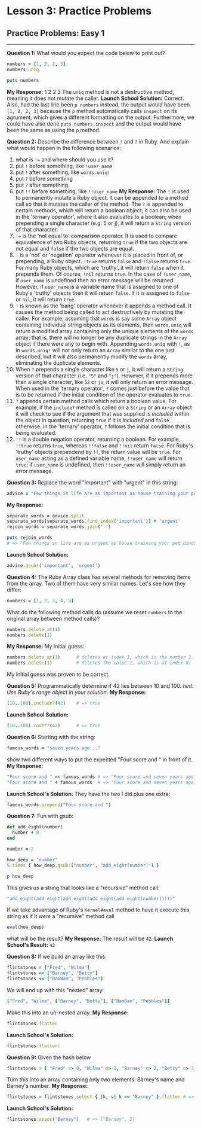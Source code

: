 Lesson 3: Practice Problems
===========================
## Practice Problems: Easy 1
-----------------------------
**Question 1:**
What would you expect the code below to print out?
```ruby
numbers = [1, 2, 2, 3]
numbers.uniq

puts numbers
```
**My Response:**
1
2
2
3
The `uniq` method is not a destructive method, meaning it does not mutate the caller.
**Launch School Solution:**
Correct. Also, had the last line been `p numbers` instead, the output would have been `[1, 2, 2, 3]` because the `p` method automatically calls `inspect` on its agrument, which gives a different formatting on the output. Furthermore, we could have also done `puts numbers.inspect` and the output would have been the same as using the `p` method.

**Question 2:**
Describe the difference between `!` and `?` in Ruby. And explain what would happen in the following scenarios:
1. what is `!=` and where should you use it?
2. put `!` before something, like `!user_name`
3. put `!` after something, like `words.uniq!`
4. put `?` before something
5. put `?` after something
6. put `!!` before something, like `!!user_name`
**My Response:**
The `!` is used to permanently mutate a Ruby object. It can be appended to a method call so that it mutates the caller of the method. The `?` is appended to certain methods, which will return a boolean object; it can also be used in the 'ternary operator', where it also evaluates to a boolean; when prepending a single character (e.g. 5 or j), it will return a `String` version of that character.
1. `!=` is the 'not equal to' comparison operator. It is used to compare equivalence of two Ruby objects, returning `true` if the two objects are not equal and `false` if the two objects are equal.
2. `!` is a 'not' or 'negation' operator whenever it is placed in front of, or prepending, a Ruby object. `!true` returns `false` and `!false` returns `true`. For many Ruby objects, which are 'truthy', it will return `false` when it prepends them. Of course, `!nil` returns `true`. In the case of `!user_name`, if `user_name` is undefined then an error message will be returned. However, if `user_name` is a variable name that is assigned to one of Ruby's 'truthy' objects then it will return `false`. If it is assigned to `false` or `nil`, it will return `true`. 
3. `!` is known as the 'bang' operator whenever it appends a method call. It causes the method being called to act destructively by mutating the caller. For example, assuming that `words` is say some `Array` object containing individual string objects as its elements, then `words.uniq` will return a modified array containing only the unique elements of the `words` array; that is, there will no longer be any duplicate strings in the `Array` object if there were any to begin with. Appending `words.uniq` with `!`, as in `words.uniq!` will not only return an `Array` similar to the one just described, but it will also permanently modify the `words` array, eliminating the duplicate elements.
4. When `?` prepends a single character like `5` or `j`, it will return a `String` version of that character (i.e. `"5"` and `"j"`). However, if it prepends more than a single character, like `52` or `jo`, it will only return an error message. When used in the 'ternary operator', `?` comes just before the value that is to be returned if the initial condition of the operator evaluates to `true`. 
5. `?` appends certain method calls which return a boolean value. For example, if the `include?` method is called on a `String` or an `Array` object it will check to see if the argument that was supplied is _included_ within the object in question, returning `true` if it is _included_ and `false` otherwise. In the 'ternary' operator, `?` follows the initial condition that is being evaluated.
6. `!!` is a double negation operator, returning a boolean. For example, `!!true` returns `true`, whereas `!!false` and `!!nil` return `false`. For Ruby's 'truthy' objects prependend by `!!`, the return value will be `true`. For `user_name` acting as a defined variable name, `!!user_name` will return `true`; if `user_name` is undefined, then `!!user_name` will simply return an error message.

**Question 3:**
Replace the word "important" with "urgent" in this string:
```ruby
advice = "Few things in life are as important as house training your pet dinosaur."
```
**My Response:**
```ruby
separate_words = advice.split
separate_words[separate_words.find_index('important')] = 'urgent'
rejoin_words = separate_words.join(' ')

puts rejoin_words
# => "Few things in life are as urgent as house training your pet dinosaur."
```
**Launch School Solution:**
```ruby
advice.gsub!('important', 'urgent')
```

**Question 4:**
The Ruby Array class has several methods for removing items from the array. Two of them have very similar names. Let's see how they differ:
```ruby
numbers = [1, 2, 3, 4, 5]
```
What do the following method calls do (assume we reset `numbers` to the original array between method calls)?
```ruby
numbers.delete_at(1)
numbers.delete(1)
```
**My Response:**
My initial guess:
```ruby
numbers.delete_at(1)      # deletes at index 1, which is the number 2.
numbers.delete(1)         # deletes the value 1, which is at index 0.
```
My initial guess was proven to be correct.

**Question 5:**
Programmatically determine if 42 lies between 10 and 100.
_hint: Use Ruby's range object in your solution._
**My Response:**
```ruby
(10..100).include?(42)    # => true
```
**Launch School Solution:**
```ruby
(10..100).cover?(42)      # => true
```

**Question 6:**
Starting with the string:
```ruby
famous_words = "seven years ago..."
```
show two different ways to put the expected "Four score and " in front of it.
**My Response:**
```ruby
"Four score and " << famous_words # => "Four score and seven years ago..."
"Four score and " + famous_words  # => "Four score and seven years ago..."
```
**Launch School's Solution:**
They have the two I did plus one extra:
```ruby
famous_words.prepend("Four score and ")
```

**Question 7:**
Fun with gsub:
```ruby
def add_eight(number)
  number + 8
end

number = 2

how_deep = "number"
5.times { how_deep.gsub!("number", "add_eight(number)") }

p how_deep
```
This gives us a string that looks like a "recursive" method call:
```ruby
"add_eight(add_eight(add_eight(add_eight(add_eight(number)))))"
```
If we take advantage of Ruby's `Kernel#eval` method to have it execute this string as if it _were_ a "recursive" method call
```ruby
eval(how_deep)
```
what will be the result?
**My Response:**
The result will be `42`.
**Launch School's Result:**
`42`

**Question 8:**
If we build an array like this:
```ruby
flintstones = ["Fred", "Wilma"]
flintstones << ["Barney", "Betty"]
flintstones << ["BamBam", "Pebbles"]
```
We will end up with this "nested" array:
```ruby
["Fred", "Wilma", ["Barney", "Betty"], ["BamBam", "Pebbles"]]
```
Make this into an un-nested array.
**My Response:**
```ruby
flintstones.flatten
```
**Launch School's Solution:**
```ruby
flintstones.flatten!
```

**Question 9:**
Given the hash below
```ruby
flintstones = { "Fred" => 0, "Wilma" => 1, "Barney" => 2, "Betty" => 3, "BamBam" => 4, "Pebbles" => 5 }
```
Turn this into an array containing only two elements: Barney's name and Barney's number.
**My Response:**
```ruby
flintstones = flintstones.select { |k, v| k == "Barney" }.flatten # => ["Barney", 2]
```
**Launch School's Solution:**
```ruby
flintstones.assoc("Barney")   # => ["Barney", 2]
```




